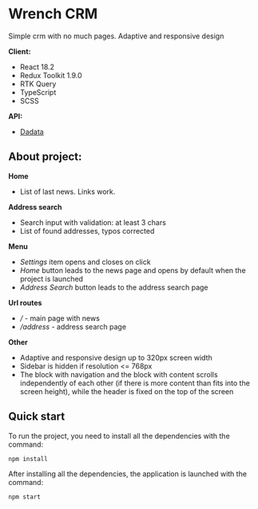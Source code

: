 # Wrench CRM

Simple crm with no much pages. Adaptive and responsive design

**Client:**

-  React 18.2
-  Redux Toolkit 1.9.0
-  RTK Query
-  TypeScript
-  SCSS

**API:**

-  [Dadata](https://dadata.ru/api/suggest/address/)

## About project:

**Home**

-  List of last news. Links work.

**Address search**

-  Search input with validation: at least 3 chars
-  List of found addresses, typos corrected

**Menu**

-  _Settings_ item opens and closes on click
-  _Home_ button leads to the news page and opens by default when the project is launched
-  _Address Search_ button leads to the address search page

**Url routes**

-  _/_ - main page with news
-  _/address_ - address search page

**Other**

-  Adaptive and responsive design up to 320px screen width
-  Sidebar is hidden if resolution <= 768px
-  The block with navigation and the block with content scrolls independently of each other
(if there is more content than fits into the screen height), while the header is fixed on the top of the screen

## Quick start

To run the project, you need to install all the dependencies with the command:
```
npm install
```
After installing all the dependencies, the application is launched with the command:
```
npm start
```
